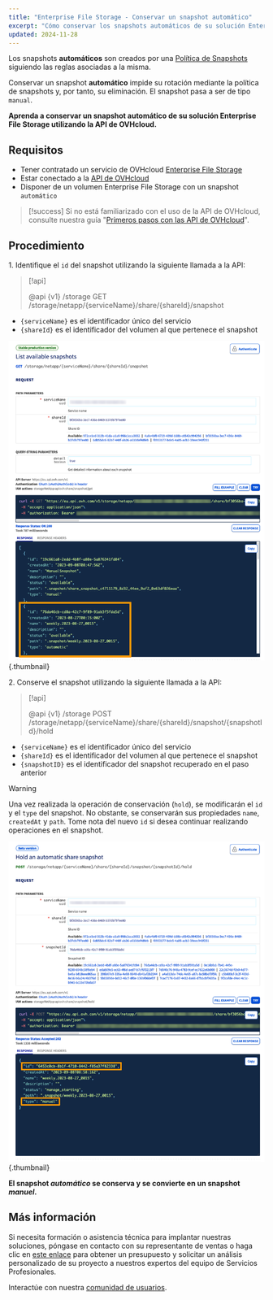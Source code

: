 ```yaml
---
title: "Enterprise File Storage - Conservar un snapshot automático"
excerpt: "Cómo conservar los snapshots automáticos de su solución Enterprise File Storage utilizando la API de OVHcloud"
updated: 2024-11-28
---
```


Los snapshots **automáticos** son creados por una [Política de Snapshots](/pages/storage_and_backup/file_storage/enterprise_file_storage/netapp_snapshot_policy) siguiendo las reglas asociadas a la misma.

Conservar un snapshot **automático** impide su rotación mediante la política de snapshots y, por tanto, su eliminación. El snapshot pasa a ser de tipo `manual`.

**Aprenda a conservar un snapshot automático de su solución Enterprise File Storage utilizando la API de OVHcloud.**

## Requisitos

- Tener contratado un servicio de OVHcloud [Enterprise File Storage](/links/storage/enterprise-file-storage)
- Estar conectado a la [API de OVHcloud](/links/api)
- Disponer de un volumen Enterprise File Storage con un snapshot `automático`

> [!success]
> Si no está familiarizado con el uso de la API de OVHcloud, consulte nuestra guía "[Primeros pasos con las API de OVHcloud](/pages/manage_and_operate/api/first-steps)".

## Procedimiento

1\. Identifique el `id` del snapshot utilizando la siguiente llamada a la API:

> [!api]
>
> @api {v1} /storage GET /storage/netapp/{serviceName}/share/{shareId}/snapshot
>

- `{serviceName}` es el identificador único del servicio
- `{shareId}` es el identificador del volumen al que pertenece el snapshot

![HoldSnapshot](images/hold_snapshot_step_1.png){.thumbnail}

2\. Conserve el snapshot utilizando la siguiente llamada a la API:

> [!api]
>
> @api {v1} /storage POST /storage/netapp/{serviceName}/share/{shareId}/snapshot/{snapshotId}/hold

- `{serviceName}` es el identificador único del servicio
- `{shareId}` es el identificador del volumen al que pertenece el snapshot
- `{snapshotID}` es el identificador del snapshot recuperado en el paso anterior

> [!warning]
>
> Una vez realizada la operación de conservación (`hold`), se modificarán el `id` y el `type` del snapshot. No obstante, se conservarán sus propiedades `name`, `createdAt` y `path`.
> Tome nota del nuevo `id` si desea continuar realizando operaciones en el snapshot.

![RevertSnapshot](images/hold_snapshot_step_2.png){.thumbnail}

**El snapshot *automático* se conserva y se convierte en un snapshot *manuel*.**

## Más información

Si necesita formación o asistencia técnica para implantar nuestras soluciones, póngase en contacto con su representante de ventas o haga clic en [este enlace](/links/professional-services) para obtener un presupuesto y solicitar un análisis personalizado de su proyecto a nuestros expertos del equipo de Servicios Profesionales.

Interactúe con nuestra [comunidad de usuarios](/links/community).